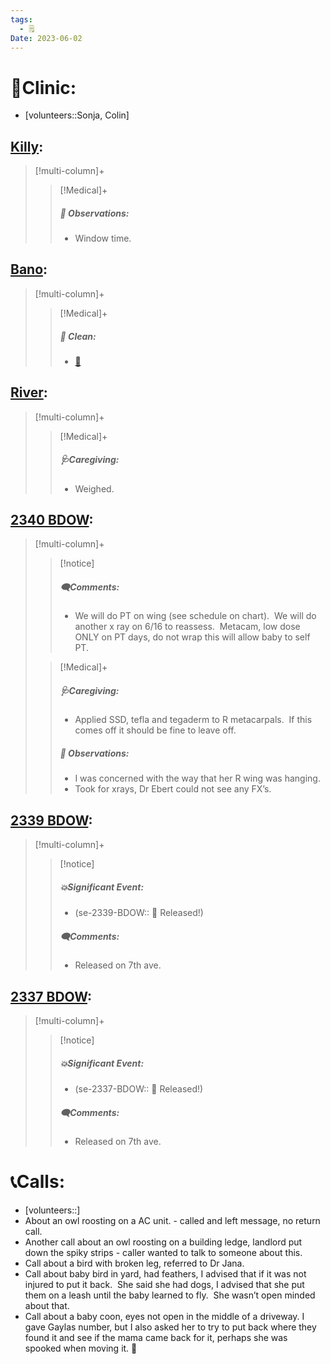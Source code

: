 ```yaml
---
tags:
  - 🗒️
Date: 2023-06-02
---
```


# 🏥Clinic:
- [volunteers::Sonja, Colin]

## [Killy](../RARE%20Birds/Ed%20Birds/Killy.md):
> [!multi-column]+
>
>> [!Medical]+
>> ##### 🔭 Observations:
>> - Window time.

## [Bano](../RARE%20Birds/Ed%20Birds/Bano.md):
> [!multi-column]+
>
>> [!Medical]+
>>##### 🫧 Clean:
>>- [🧽](../Admin/Codes/Scrubbed%20cage.md)

## [River](../RARE%20Birds/Ed%20Birds/River.md):
> [!multi-column]+
>
>> [!Medical]+
>> ##### 🩺Caregiving:
>> - Weighed.
>>

## [2340 BDOW](../RARE%20Birds/2340%20BDOW.md):
> [!multi-column]+
>
>> [!notice]
>> ##### 🗨️Comments:
>> - We will do PT on wing (see schedule on chart).  We will do another x ray on 6/16 to reassess.  Metacam, low dose ONLY on PT days, do not wrap this will allow baby to self PT.
>
>> [!Medical]+
>> ##### 🩺Caregiving:
>> - Applied SSD, tefla and tegaderm to R metacarpals.  If this comes off it should be fine to leave off.  
>>
>> ##### 🔭 Observations:
>> - I was concerned with the way that her R wing was hanging. 
>> - Took for xrays, Dr Ebert could not see any FX’s.   

## [2339 BDOW](../RARE%20Birds/2339%20BDOW.md):
> [!multi-column]+
>
>> [!notice]
>> ##### 💥Significant Event:
>> - (se-2339-BDOW:: 🥳 Released!)
>>
>> ##### 🗨️Comments:
>> - Released on 7th ave.

## [2337 BDOW](../RARE%20Birds/2337%20BDOW.md):
> [!multi-column]+
>
>> [!notice]
>> ##### 💥Significant Event:
>> - (se-2337-BDOW:: 🥳 Released!)
>>
>> ##### 🗨️Comments:
>> - Released on 7th ave.

# 📞Calls:
- [volunteers::]
- About an owl roosting on a AC unit. - called and left message, no return call.
- Another call about an owl roosting on a building ledge, landlord put down the spiky strips - caller wanted to talk to someone about this.
- Call about a bird with broken leg, referred to Dr Jana.
- Call about baby bird in yard, had feathers, I advised that if it was not injured to put it back.  She said she had dogs, I advised that she put them on a leash until the baby learned to fly.  She wasn’t open minded about that.
- Call about a baby coon, eyes not open in the middle of a driveway. I gave Gaylas number, but I also asked her to try to put back where they found it and see if the mama came back for it, perhaps she was spooked when moving it. 🙂

